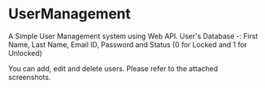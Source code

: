 # UserManagement

A Simple User Management system using Web API.
User's Database -: First Name, Last Name, Email ID, Password and Status (0 for Locked and 1 for Unlocked)

You can add, edit and delete users.
Please refer to the attached screenshots.
